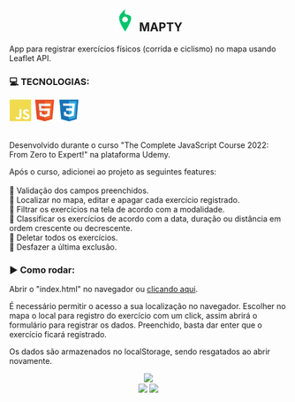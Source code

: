 <h2 align="center"> <img height="40" src="icon.png" alt="Logo" class="logo"> MAPTY </h2>
<div>
    <p> App para registrar exercícios físicos (corrida e ciclismo) no mapa usando Leaflet API.</p>
    <h3>💻 TECNOLOGIAS:</h3>
    <img  alt="Js" width="40" src="https://raw.githubusercontent.com/devicons/devicon/master/icons/javascript/javascript-plain.svg">
    <img  alt="HTML" width="40" src="https://raw.githubusercontent.com/devicons/devicon/master/icons/html5/html5-original.svg">
    <img  alt="CSS" width="40" src="https://raw.githubusercontent.com/devicons/devicon/master/icons/css3/css3-original.svg">
    <br/><br/>
    <p>Desenvolvido durante o curso "The Complete JavaScript Course 2022: From Zero to Expert!" na plataforma Udemy. </P>
    <p>Após o curso, adicionei ao projeto as seguintes features:
    <br/><br/>
    🔸 Validação dos campos preenchidos. <br/>
    🔸 Localizar no mapa, editar e apagar cada exercício registrado. <br/>
    🔸 Filtrar os exercícios na tela de acordo com a modalidade.<br/>
    🔸 Classificar os exercícios de acordo com a data, duração ou distância em ordem crescente ou decrescente. <br/>
    🔸 Deletar todos os exercícios. <br/>
    🔸 Desfazer a última exclusão. 
    </p>
</div>

<h3>▶ Como rodar:</h3>
<div>
    <p>Abrir o "index.html" no navegador ou <a href="https://bncblnc.github.io/mapty/">clicando aqui</a>.</p>
    <p>É necessário permitir o acesso a sua localização no navegador. Escolher no mapa o local para registro do exercício com um click, assim abrirá o formulário para registrar os dados. Preenchido, basta dar enter que o exercício ficará registrado.</p>
  <p>Os dados são armazenados no localStorage, sendo resgatados ao abrir novamente.</p>
</div>

<div align="center">
    <a href="https://github.com/bncblnc"><img height="80" src="https://avatars.githubusercontent.com/u/108829137?v=4"></a>
   <br/><a href="https://www.linkedin.com/in/bncblnc/" target="_blank"><img src="https://img.shields.io/badge/-LinkedIn-%230077B5?style=for-the-badge&logo=linkedin&logoColor=white" target="_blank"></a>
   <a href="https://www.twitch.tv/bb_chan_" target="_blank"><img src="https://img.shields.io/badge/Twitch-9146FF?style=for-the-badge&logo=twitch&logoColor=white" target="_blank"></a> 
</div>
